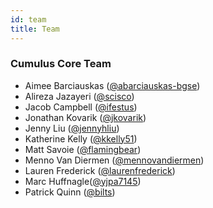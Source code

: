 ```yaml
---
id: team
title: Team
---
```


### Cumulus Core Team

- Aimee Barciauskas ([@abarciauskas-bgse](https://github.com/abarciauskas-bgse))
- Alireza Jazayeri ([@scisco](https://github.com/scisco))
- Jacob Campbell ([@ifestus](https://github.com/ifestus))
- Jonathan Kovarik ([@jkovarik](https://github.com/Jkovarik))
- Jenny Liu ([@jennyhliu](https://github.com/jennyhliu))
- Katherine Kelly ([@kkelly51](https://github.com/kkelly51))
- Matt Savoie ([@flamingbear](https://github.com/flamingbear))
- Menno Van Diermen ([@mennovandiermen](https://github.com/mennovandiermen))
- Lauren Frederick ([@laurenfrederick](https://github.com/laurenfrederick))
- Marc Huffnagle([@yjpa7145](https://github.com/yjpa7145))
- Patrick Quinn ([@bilts](https://github.com/bilts))
